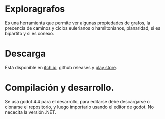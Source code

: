 # Exploragrafos
Es una herramienta que permite ver algunas propiedades de grafos, la precencia de caminos y ciclos eulerianos o hamiltonianos, planaridad, si es bipartito y si es conexo.

# Descarga
Está disponible en [itch.io](https://andres-dev.itch.io/exploragrafos), github releases y [play store](https://play.google.com/store/apps/details?id=exploragrafos.andresdavidcalderon.dev&hl=es_419).

# Compilación y desarrollo.
Se usa godot 4.4 para el desarrollo, para editarse debe descargarse o clonarse el repositorio, y luego importarlo usando el editor de godot. No nececita la versión .NET.
